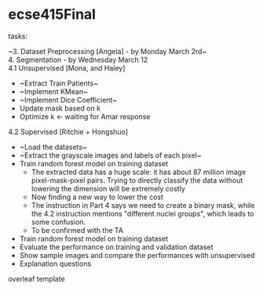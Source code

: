 # ecse415Final

tasks:<br />

~3. Dataset Preprocessing [Angela] - by Monday March 2rd~<br />
4. Segmentation - by Wednesday March 12<br />
4.1 Unsupervised [Mona, and Haley]<br />
* ~Extract Train Patients~
* ~Implement KMean~
* ~Implement Dice Coefficient~
* Update mask based on k
* Optimize k <- waiting for Amar response
  
4.2 Supervised [Ritchie + Hongshuo]<br />
* ~Load the datasets~
* ~Extract the grayscale images and labels of each pixel~
* Train random forest model on training dataset
  - The extracted data has a huge scale: it has about 87 million image pixel-mask-pixel pairs. Trying to directly classify the data without lowering the dimension will be extremely costly
  - Now finding a new way to lower the cost
  - The instruction in Part 4 says we need to create a binary mask, while the 4.2 instruction mentions "different nuclei groups", which leads to some confusion.
  - To be confirmed with the TA
* Train random forest model on training dataset
* Evaluate the performance on training and validation dataset
* Show sample images and compare the performances with unsupervised
* Explanation questions

overleaf template<br />

  
